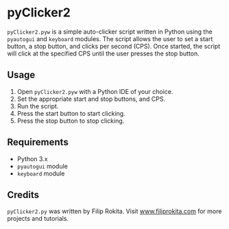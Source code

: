 # pyClicker2

`pyClicker2.pyw` is a simple auto-clicker script written in Python using the `pyautogui` and `keyboard` modules. The script allows the user to set a start button, a stop button, and clicks per second (CPS). Once started, the script will click at the specified CPS until the user presses the stop button.

## Usage

1. Open `pyClicker2.pyw` with a Python IDE of your choice.
2. Set the appropriate start and stop buttons, and CPS.
3. Run the script.
4. Press the start button to start clicking.
5. Press the stop button to stop clicking.

## Requirements

* Python 3.x
* `pyautogui` module
* `keyboard` module

## Credits

`pyClicker2.py` was written by Filip Rokita. Visit www.filiprokita.com for more projects and tutorials.
